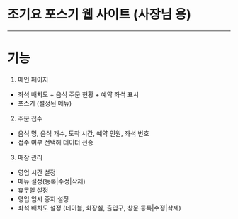 # 조기요 포스기 웹 사이트 (사장님 용)
-------------------------------------
# 기능

1. 메인 페이지
- 좌석 배치도 + 음식 주문 현황 + 예약 좌석 표시
- 포스기 (설정된 메뉴)

2. 주문 접수
- 음식 명, 음식 개수, 도착 시간, 예약 인원, 좌석 번호
- 접수 여부 선택해 데이터 전송

3. 매장 관리
- 영업 시간 설정
- 메뉴 설정(등록|수정|삭제)
- 휴무일 설정
- 영업 임시 중지 설정
- 좌석 배치도 설정 (테이블, 화장실, 출입구, 창문 등록|수정|삭제)
